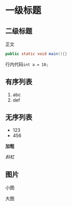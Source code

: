# 一级标题

## 二级标题

正文

```Java
public static void main(){}
```

行内代码`int a = 10;`

## 有序列表
1. abc
2. def


## 无序列表
- 123
- 456

**加粗**

*斜杠*

## 图片
小图

大图